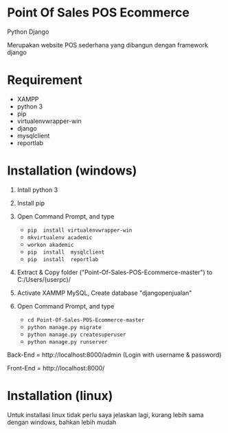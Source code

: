 # Point Of Sales POS Ecommerce
 Python Django

Merupakan website POS sederhana yang dibangun dengan framework django


# Requirement
* XAMPP
* python 3
* pip
* virtualenvwrapper-win
* django
* mysqlclient
* reportlab


# Installation (windows)
1. Intall python 3
2. Install pip
3. Open Command Prompt, and type
  
	* `pip  install virtualenvwrapper-win`
	* `mkvirtualenv academic`
	* `workon akademic`
	* `pip  install  mysqlclient`
	* `pip  install  reportlab`

4. Extract & Copy folder ("Point-Of-Sales-POS-Ecommerce-master") to C:/Users/(userpc)/
5. Activate XAMMP MySQL, Create database "djangopenjualan" 
6. Open Command Prompt, and type
 
	* `cd Point-Of-Sales-POS-Ecommerce-master`
	* `python manage.py migrate`
	* `python manage.py createsuperuser`
	* `python manage.py runserver`

Back-End = http://localhost:8000/admin (Login with username & password)

Front-End = http://localhost:8000/

# Installation (linux)

Untuk installasi linux tidak perlu saya jelaskan lagi, kurang lebih sama dengan windows, bahkan lebih mudah
